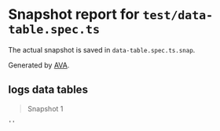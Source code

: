 # Snapshot report for `test/data-table.spec.ts`

The actual snapshot is saved in `data-table.spec.ts.snap`.

Generated by [AVA](https://avajs.dev).

## logs data tables

> Snapshot 1

    ''
